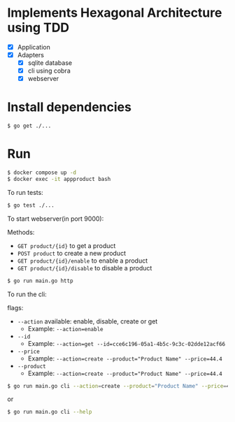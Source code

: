 # Implements Hexagonal Architecture using TDD

- [x] Application
- [x] Adapters
    - [x] sqlite database
    - [x] cli using cobra
    - [x] webserver

# Install dependencies

```bash
$ go get ./...
```

# Run

```bash
$ docker compose up -d
$ docker exec -it appproduct bash
```

To run tests:

```bash
$ go test ./...
```

To start webserver(in port 9000):

Methods:

- `GET product/{id}` to get a product
- `POST product` to create a new product
- `GET product/{id}/enable` to enable a product
- `GET product/{id}/disable` to disable a product

```bash
$ go run main.go http
```

To run the cli:

flags:

- `--action` available: enable, disable, create or get
    - Example: `--action=enable`
- `--id`
    - Example: `--action=get --id=cce6c196-05a1-4b5c-9c3c-02dde12acf66`
- `--price`
    - Example: `--action=create --product="Product Name" --price=44.4`
- `--product`
    - Example: `--action=create --product="Product Name" --price=44.4`

```bash
$ go run main.go cli --action=create --product="Product Name" --price=44.4
```

or

```bash
$ go run main.go cli --help
```
